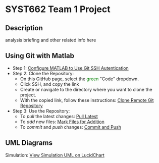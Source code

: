 # SYST662 Team 1 Project
## Description
analysis briefing and other related info here

## Using Git with Matlab
- Step 1: [Configure MATLAB to Use Git SSH Autentication](https://www.mathworks.com/help/matlab/matlab_prog/set-up-git-source-control.html#use_ssh_authentication)
- Step 2: Clone the Repository:
  - On this GitHub page, select the <span style="color:green">green</span> "Code" dropdown.
  - Click SSH, and copy the link
  - Create or navigate to the directory where you want to clone the project.
  - With the copied link, follow these instructions: [Clone Remote Git Repository](https://www.mathworks.com/help/matlab/matlab_prog/use-git-in-matlab.html#d124e78042)
- Step 3: Use the Repository:
  - To *pull* the latest changes: [Pull Latest](https://www.mathworks.com/help/matlab/matlab_prog/use-git-in-matlab.html#buhx8yc-1)
  - To *add* new files: [Mark Files for Addition](https://www.mathworks.com/help/matlab/matlab_prog/use-git-in-matlab.html#mw_4cecdda1-2532-428c-bb21-0bc5f672469a)
  - To *commit* and *push* changes: [Commit and Push](https://www.mathworks.com/help/matlab/matlab_prog/use-git-in-matlab.html#mw_fad85c95-3a06-4813-b29b-bbd419ce5fd1)

## UML Diagrams
Simulation: [View Simulation UML on LucidChart](https://lucid.app/lucidchart/ae348b5e-988d-4e82-b4b2-071c90baa0f8/edit?viewport_loc=-269%2C320%2C2219%2C1097%2C0_0&invitationId=inv_75876d6f-555d-4cf5-b712-c2da2dc896de)